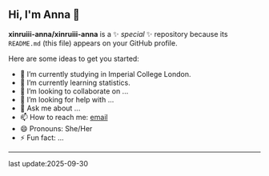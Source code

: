 ## Hi, I'm Anna 👋


**xinruiii-anna/xinruiii-anna** is a ✨ _special_ ✨ repository because its `README.md` (this file) appears on your GitHub profile.

Here are some ideas to get you started:

- 🔭 I’m currently studying in Imperial College London.
- 🌱 I’m currently learning statistics.
- 👯 I’m looking to collaborate on ...
- 🤔 I’m looking for help with ...
- 💬 Ask me about ...
- 📫 How to reach me: [email](1297908062@qq.com)
- 😄 Pronouns: She/Her
- ⚡ Fun fact: ...

------
last update:2025-09-30
